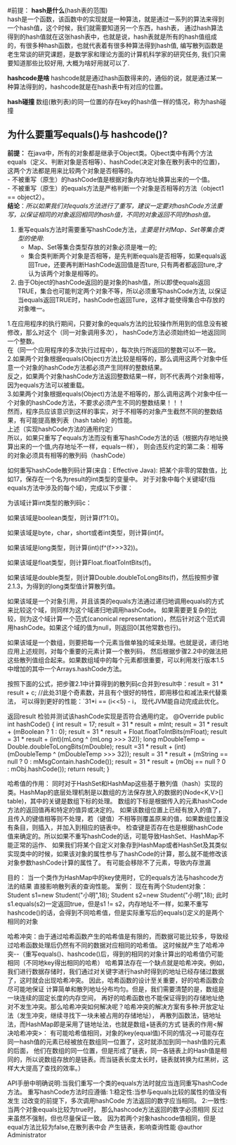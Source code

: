 #前提：
 **hash是什么**(hash表的范围)  
 hash是一个函数，该函数中的实现就是一种算法，就是通过一系列的算法来得到一个hash值，这个时候，我们就需要知道另一个东西，hash表，
 通过hash算法得到的hash值就在这张hash表中，也就是说，hash表就是所有的hash值组成的，有很多种hash函数，也就代表着有很多种算法得到hash值, 编写散列函数是老生常谈的研究课题，是数学家和理论方面的计算机科学家的研究任务, 我们只需要知道那些比较好用, 大概为啥好用就可以了.  

 **hashcode是啥**
 hashcode就是通过hash函数得来的，通俗的说，就是通过某一种算法得到的，hashcode就是在hash表中有对应的位置。 

 **hash碰撞**
 数组(散列表)的同一位置的存在key的hash值一样的情况，称为hash碰撞  

## 为什么要重写equals()与 hashcode()?  
**前提：**
在java中，所有的对象都是继承于Object类。Ojbect类中有两个方法equals（定义、判断对象是否相等）、hashCode(决定对象在散列表中的位置)，这两个方法都是用来比较两个对象是否相等的。  
    - 不被重写（原生）的hashCode值是根据对象内存地址换算出来的一个值。  
    - 不被重写（原生）的equals方法是严格判断一个对象是否相等的方法（object1 == object2）。  
**结论**：_所以如果我们对equals方法进行了重写，建议一定要对hashCode方法重写，以保证相同的对象返回相同的hash值，不同的对象返回不同的hash值。_  

1. 重写equals方法时需要重写hashCode方法，_主要是针对Map、Set等集合类型的使用_:   
   - Map、Set等集合类型存放的对象必须是唯一的;  
   - 集合类判断两个对象是否相等，是先判断equals是否相等，如果equals返回True，还要再判断HashCode返回值是否ture,
   只有两者都返回ture,才认为该两个对象是相等的。  
2. 由于Object的hashCode返回的是对象的hash值，所以即使equals返回TRUE，集合也可能判定两个对象不等，所以必须重写hashCode方法,
  以保证当equals返回TRUE时，hashCode也返回Ture，这样才能使得集合中存放的对象唯一。  


1.在应用程序的执行期间，只要对象的equals方法的比较操作所用到的信息没有被修改，那么对这个（同一对象调用多次），
 hashCode方法必须始终如一地返回同一个整数。  
 在（同一个应用程序的多次执行过程中），每次执行所返回的整数可以不一致。  
 2.如果两个对象根据equals(Object)方法比较是相等的，那么调用这两个对象中任意一个对象的hashCode方法都必须产生同样的整数结果。  
 反之，如果两个对象hashCode方法返回整数结果一样，则不代表两个对象相等，因为equals方法可以被重载。  
 3.如果两个对象根据equals(Object)方法是不相等的，那么调用这两个对象中任一个对象的hashCode方法，不要求必须产生不同的整数结果！！！  
 然而，程序员应该意识到这样的事实，对于不相等的对象产生截然不同的整数结果，有可能提高散列表（hash table）的性能。  
 上述（实现hashCode方法的通用约定）  
 所以，如果只重写了equals方法而没有重写hashCode方法的话（根据内存地址换算出来的一个值,内存地址不一样，equals一样），
 则会违反约定的第二条：相等的对象必须具有相等的散列码（hashCode）  

 如何重写hashCode散列码计算(来自：Effective Java):
 把某个非零的常数值，比如17，保存在一个名为result的int类型的变量中。
 对于对象中每个关键域f(指equals方法中涉及的每个域)，完成以下步骤：

 为该域计算int类型的散列码c：

 如果该域是boolean类型，则计算(f?1:0)。

 如果该域是byte，char，short或者int类型，则计算(int)f。

 如果该域是long类型，则计算(int)(f^(f>>>32))。

 如果该域是float类型，则计算Float.floatToIntBits(f)。

 如果该域是double类型，则计算Double.doubleToLongBits(f)，然后按照步骤2.1.3，为得到的long类型值计算散列值。

 如果该域是一个对象引用，并且该类的equals方法通过递归地调用equals的方式来比较这个域，则同样为这个域递归地调用hashCode。
 如果需要更复杂的比较，则为这个域计算一个范式(canonical representation)，然后针对这个范式调用hashCode。如果这个域的值为null，则返回0(其他常数也行)。

 如果该域是一个数组，则要把每一个元素当做单独的域来处理。也就是说，递归地应用上述规则，对每个重要的元素计算一个散列码，
 然后根据步骤2.2中的做法把这些散列值组合起来。如果数组域中的每个元素都很重要，可以利用发行版本1.5中增加的其中一个Arrays.hashCode方法。

 按照下面的公式，把步骤2.1中计算得到的散列码c合并到result中：result = 31 * result + c; //此处31是个奇素数，并且有个很好的特性，即用移位和减法来代替乘法，
 可以得到更好的性能：`31*i == (i<<5) - i， 现代JVM能自动完成此优化。

 返回result
 检验并测试该hashCode实现是否符合通用约定。
 @Override
    public int hashCode() {
         int result = 17;
         result = 31 * result + mInt;
         result = 31 * result + (mBoolean ? 1 : 0);
         result = 31 * result + Float.floatToIntBits(mFloat);
         result = 31 * result + (int)(mLong ^ (mLong >>> 32));
         long mDoubleTemp = Double.doubleToLongBits(mDouble);
         result =31 * result + (int)(mDoubleTemp ^ (mDoubleTemp >>> 32));
         result = 31 * result + (mString == null ? 0 : mMsgContain.hashCode());
         result = 31 * result + (mObj == null ? 0 : mObj.hashCode());
         return result;
     }



 哈希值的作用：
  同时对于HashSet和HashMap这些基于散列值（hash）实现的类。HashMap的底层处理机制是以数组的方法保存放入的数据的(Node<K,V>[] table)，其中的关键是数组下标的处理。
  数组的下标是根据传入的元素hashCode方法的返回值再和特定的值异或决定的。
  如果该数组位置上已经有放入的值了，且传入的键值相等则不处理，若（键值）不相等则覆盖原来的值，如果数组位置没有条目，则插入，并加入到相应的链表中。
  检查键是否存在也是根据hashCode值来确定的。所以如果不重写hashCode的话，可能导致HashSet、HashMap不能正常的运作、
  如果我们将某个自定义对象存到HashMap或者HashSet及其类似实现类中的时候，如果该对象的属性参与了hashCode的计算，那么就不能修改该对象参数hashCode计算的属性了。
  有可能会移除不了元素，导致内存泄漏

 目的：
 当一个类作为HashMap中的key使用时，它的equals方法与hashcode方法的结果  直接影响散列表的查询性能。
 案例：
 	现在有两个Student对象：
     	Student s1=new Student("小明",18);
 		Student s2=new Student("小明",18);
 		此时s1.equals(s2)一定返回true，但是s1 != s2，内存地址不一样，如果不重写hashcode()的话，会得到不同哈希值，但是实际重写后的equals()定义的是两个相同的对象

 哈希冲突：由于通过哈希函数产生的哈希值是有限的，而数据可能比较多，导致经过哈希函数处理后仍然有不同的数据对应相同的哈希值。
 这时候就产生了哈希冲突--（重写equals()、hashcode()后，得到的相同的对象计算出的哈希值仍可能相同（不同地key得出相同的哈希）
 		哈希算法存在一个缺点就是哈希冲突。例如，我们进行数据存储时，我们通过对关键字进行hash时得到的地址已经存储过数据了，这时就会出现哈希冲突。
 		因此，哈希函数的设计至关重要，好的哈希函数会尽可能地保证 计算简单和散列地址分布均匀。但是，我们需要清楚的是，数组是一块连续的固定长度的内存空间，
 		再好的哈希函数也不能保证得到的存储地址绝对不发生冲突。那么哈希冲突如何解决呢？哈希冲突的解决方案有多种:开放定址法（发生冲突，继续寻找下一块未被占用的存储地址），
 		再散列函数法，链地址法，而HashMap即是采用了链地址法，也就是数组+链表的方式
 链表的作用<解决哈希冲突>：
 		有可能哈希值相同，对象的key(equal值)不同的情况——>可能存在同一hash值的元素已经被放在数组同一位置了，这时就添加到同一hash值的元素的后面，
 		他们在数组的同一位置，但是形成了链表，同一各链表上的Hash值是相同的，所以说数组存放的是链表。而当链表长度太长时，链表就转换为红黑树，这样大大提高了查找的效率。）


 API手册中明确说明:当我们重写一个类的equals方法时就应当连同重写hashCode方法。
 重写hashCode方法时应遵循:
 1:稳定性:当参与equals比较的属性的值没有发生
         过改变的前提下，多次调用hashCode
         方法返回的数字应当相同。
 2:一致性:当两个对象equals比较为true时，
         那么hashcode方法返回的数字必须相同
         反过来虽然不强制，但也尽量保证一致。
 		      因为若两个对象hashcode值相同，但是
         equal方法比较为false,在散列表中会
         产生链表，影响查询性能
 @author Administrator
